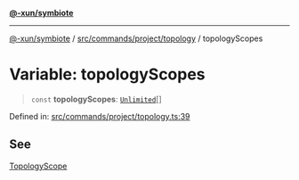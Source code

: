 [**@-xun/symbiote**](../../../../../README.md)

***

[@-xun/symbiote](../../../../../README.md) / [src/commands/project/topology](../README.md) / topologyScopes

# Variable: topologyScopes

> `const` **topologyScopes**: [`Unlimited`](../../../../configure/enumerations/UnlimitedGlobalScope.md#unlimited)[]

Defined in: [src/commands/project/topology.ts:39](https://github.com/Xunnamius/symbiote/blob/d3ba681e901541a46f90d6c5430608fbfc28926c/src/commands/project/topology.ts#L39)

## See

[TopologyScope](../../../../configure/enumerations/UnlimitedGlobalScope.md)
